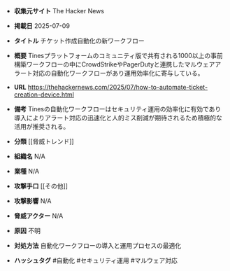 - **収集元サイト**
The Hacker News

- **掲載日**
2025-07-09

- **タイトル**
チケット作成自動化の新ワークフロー

- **概要**
Tinesプラットフォームのコミュニティ版で共有される1000以上の事前構築ワークフローの中にCrowdStrikeやPagerDutyと連携したマルウェアアラート対応の自動化ワークフローがあり運用効率化に寄与している。

- **URL**
https://thehackernews.com/2025/07/how-to-automate-ticket-creation-device.html

- **備考**
Tinesの自動化ワークフローはセキュリティ運用の効率化に有効であり導入によりアラート対応の迅速化と人的ミス削減が期待されるため積極的な活用が推奨される。

- **分類**
[[脅威トレンド]]

- **組織名**
N/A

- **業種**
N/A

- **攻撃手口**
[[その他]]

- **攻撃影響**
N/A

- **脅威アクター**
N/A

- **原因**
不明

- **対処方法**
自動化ワークフローの導入と運用プロセスの最適化

- **ハッシュタグ**
#自動化 #セキュリティ運用 #マルウェア対応
